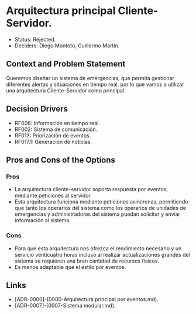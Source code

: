 # Arquitectura principal Cliente-Servidor.

* Status: Rejected.
* Deciders: Diego Montoto, Guillermo Martín.


## Context and Problem Statement

Queremos diseñar un sistema de emergencias, que permita gestionar diferentes alertas y situaciones en tiempo real, por lo que vamos a utilizar una arquitectura Cliente-Servidor como principal.

## Decision Drivers

* RF006: Información en tiempo real.
* RF002: Sistema de comunicación.
* RF013: Priorización de eventos.
* RF017.1: Generación de noticias.


## Pros and Cons of the Options

### Pros
* La arquitectura cliente-servidor soporta respuesta por eventos, mediante peticiones al servidor.
* Esta arquitectura funciona mediante peticiones asincronas, permitiendo que tanto los operarios del sistema como los operarios de unidades de emergencias y administradores del sistema puedan
  solicitar y enviar información al sistema.


### Cons
* Para que esta arquitectura nos ofrezca el rendimiento necesario y un servicio venticuatro horas incluso al realizar actualizaciones grandes del sistema se requieren una bran cantidad de recursos físicos.
* Es menos adaptable que el estilo por eventos.


## Links 

* [ADR-0000]-(0000-Arquitectura principal por eventos.md).
* [ADR-0007]-(0007-Sistema modular.md).

